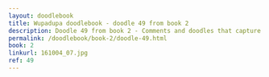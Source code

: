 ```yaml
---
layout: doodlebook
title: Wupadupa doodlebook - doodle 49 from book 2
description: Doodle 49 from book 2 - Comments and doodles that capture the essence of this event  
permalink: /doodlebook/book-2/doodle-49.html
book: 2
linkurl: 161004_07.jpg
ref: 49
---	  
```

																																																																							